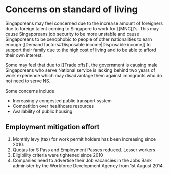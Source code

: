 # Concerns on standard of living
Singaporeans may feel concerned due to the increase amount of foreigners due to foreign talent coming to Singapore to work for [[MNC]]'s. This may cause Singaporeans job security to be more unstable and cause Singaporeans to be xenophobic to people of other nationalities to earn enough [[Demand factors#Disposable income|Disposable income]] to support their family due to the high cost of living and to be able to afford their own interest.

Some may feel that due to [[Trade offs]], the government is causing male Singaporeans who serve National service is lacking behind two years of work experience which may disadvantage them against immigrants who do not need to serve NS.

Some concerns include
- Increasingly congested public transport system
- Competition over healthcare resources
- Availability of public housing

## Employment mitigation effort
1.  Monthly levy (tax) for work permit holders has been increasing since 2010.
2.  Quotas for S Pass and Employment Passes reduced. Lesser workers 
3.  Eligibility criteria were tightened since 2010
4.  Companies need to advertise their Job vacancies in the Jobs Bank administer by the Workforce Development Agency from 1st August 2014.